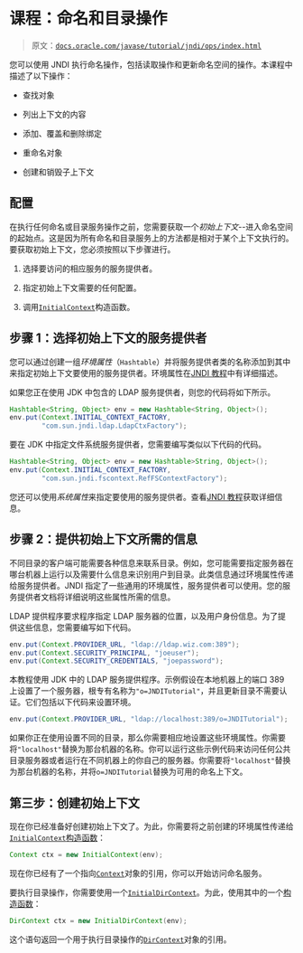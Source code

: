 # 课程：命名和目录操作

> 原文：[`docs.oracle.com/javase/tutorial/jndi/ops/index.html`](https://docs.oracle.com/javase/tutorial/jndi/ops/index.html)

您可以使用 JNDI 执行命名操作，包括读取操作和更新命名空间的操作。本课程中描述了以下操作：

+   查找对象

+   列出上下文的内容

+   添加、覆盖和删除绑定

+   重命名对象

+   创建和销毁子上下文

## 配置

在执行任何命名或目录服务操作之前，您需要获取一个*初始上下文*--进入命名空间的起始点。这是因为所有命名和目录服务上的方法都是相对于某个上下文执行的。要获取初始上下文，您必须按照以下步骤进行。

1.  选择要访问的相应服务的服务提供者。

1.  指定初始上下文需要的任何配置。

1.  调用[`InitialContext`](https://docs.oracle.com/javase/8/docs/api/javax/naming/InitialContext.html#constructor_detail)构造函数。

## 步骤 1：选择初始上下文的服务提供者

您可以通过创建一组*环境属性*（`Hashtable`）并将服务提供者类的名称添加到其中来指定初始上下文要使用的服务提供者。环境属性在[JNDI 教程](https://docs.oracle.com/javase/jndi/tutorial/beyond/env/index.html)中有详细描述。

如果您正在使用 JDK 中包含的 LDAP 服务提供者，则您的代码将如下所示。

```java
Hashtable<String, Object> env = new Hashtable<String, Object>();
env.put(Context.INITIAL_CONTEXT_FACTORY, 
        "com.sun.jndi.ldap.LdapCtxFactory");

```

要在 JDK 中指定文件系统服务提供者，您需要编写类似以下代码的代码。

```java
Hashtable<String, Object> env = new Hashtable>String, Object>();
env.put(Context.INITIAL_CONTEXT_FACTORY, 
        "com.sun.jndi.fscontext.RefFSContextFactory");

```

您还可以使用*系统属性*来指定要使用的服务提供者。查看[JNDI 教程](https://docs.oracle.com/javase/jndi/tutorial/beyond/index.html)获取详细信息。

## 步骤 2：提供初始上下文所需的信息

不同目录的客户端可能需要各种信息来联系目录。例如，您可能需要指定服务器在哪台机器上运行以及需要什么信息来识别用户到目录。此类信息通过环境属性传递给服务提供者。JNDI 指定了一些通用的环境属性，服务提供者可以使用。您的服务提供者文档将详细说明这些属性所需的信息。

LDAP 提供程序要求程序指定 LDAP 服务器的位置，以及用户身份信息。为了提供这些信息，您需要编写如下代码。

```java
env.put(Context.PROVIDER_URL, "ldap://ldap.wiz.com:389");
env.put(Context.SECURITY_PRINCIPAL, "joeuser");
env.put(Context.SECURITY_CREDENTIALS, "joepassword");

```

本教程使用 JDK 中的 LDAP 服务提供程序。示例假设在本地机器上的端口 389 上设置了一个服务器，根专有名称为`"o=JNDITutorial"`，并且更新目录不需要认证。它们包括以下代码来设置环境。

```java
env.put(Context.PROVIDER_URL, "ldap://localhost:389/o=JNDITutorial");

```

如果你正在使用设置不同的目录，那么你需要相应地设置这些环境属性。你需要将`"localhost"`替换为那台机器的名称。你可以运行这些示例代码来访问任何公共目录服务器或者运行在不同机器上的你自己的服务器。你需要将`"localhost"`替换为那台机器的名称，并将`o=JNDITutorial`替换为可用的命名上下文。

## 第三步：创建初始上下文

现在你已经准备好创建初始上下文了。为此，你需要将之前创建的环境属性传递给[`InitialContext`构造函数](https://docs.oracle.com/javase/8/docs/api/javax/naming/InitialContext.html#constructor_detail)：

```java
Context ctx = new InitialContext(env);

```

现在你已经有了一个指向[`Context`](https://docs.oracle.com/javase/8/docs/api/javax/naming/Context.html)对象的引用，你可以开始访问命名服务。

要执行目录操作，你需要使用一个[`InitialDirContext`](https://docs.oracle.com/javase/8/docs/api/javax/naming/directory/InitialDirContext.html)。为此，使用其中的一个[构造函数](https://docs.oracle.com/javase/8/docs/api/javax/naming/directory/InitialDirContext.html#constructor_detail)：

```java
DirContext ctx = new InitialDirContext(env);

```

这个语句返回一个用于执行目录操作的[`DirContext`](https://docs.oracle.com/javase/8/docs/api/javax/naming/directory/DirContext.html)对象的引用。
